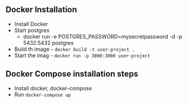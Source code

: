 ## Docker Installation
- Install Docker
- Start postgres
    - docker run -e POSTGRES_PASSWORD=mysecretpassword -d -p 5432:5432 postgres
- Build th image - `docker build -t user-project .`
- Start the imag - `docker run -p 3000:3000 user-project`

## Docker Compose installation steps
- Install docker, docker-compose
- Run `docker-compose up`